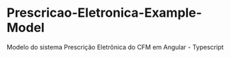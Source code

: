 # Prescricao-Eletronica-Example-Model
 Modelo do sistema Prescrição Eletrônica do CFM em Angular - Typescript
